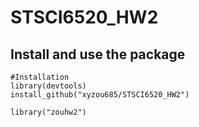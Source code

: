 # STSCI6520_HW2

## Install and use the package
```{r global_options, include = FALSE}
#Installation
library(devtools)
install_github("xyzou685/STSCI6520_HW2")
```
```{r global_options, include = FALSE}
library("zouhw2")
```
